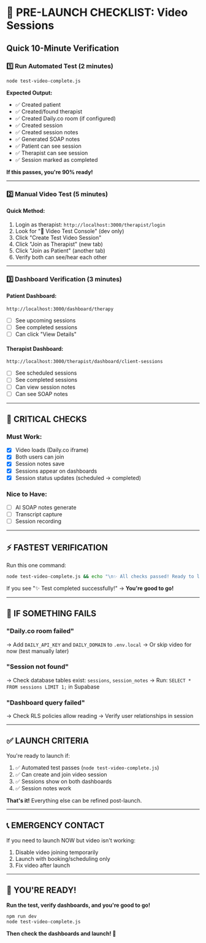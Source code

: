 # 🚀 PRE-LAUNCH CHECKLIST: Video Sessions

## Quick 10-Minute Verification

### 1️⃣ Run Automated Test (2 minutes)
```bash
node test-video-complete.js
```

**Expected Output:**
- ✅ Created patient
- ✅ Created/found therapist
- ✅ Created Daily.co room (if configured)
- ✅ Created session
- ✅ Created session notes
- ✅ Generated SOAP notes
- ✅ Patient can see session
- ✅ Therapist can see session
- ✅ Session marked as completed

**If this passes, you're 90% ready!**

---

### 2️⃣ Manual Video Test (5 minutes)

#### Quick Method:
1. Login as therapist: `http://localhost:3000/therapist/login`
2. Look for "🧪 Video Test Console" (dev only)
3. Click "Create Test Video Session"
4. Click "Join as Therapist" (new tab)
5. Click "Join as Patient" (another tab)
6. Verify both can see/hear each other

---

### 3️⃣ Dashboard Verification (3 minutes)

#### Patient Dashboard:
```
http://localhost:3000/dashboard/therapy
```
- [ ] See upcoming sessions
- [ ] See completed sessions  
- [ ] Can click "View Details"

#### Therapist Dashboard:
```
http://localhost:3000/therapist/dashboard/client-sessions
```
- [ ] See scheduled sessions
- [ ] See completed sessions
- [ ] Can view session notes
- [ ] Can see SOAP notes

---

## 🎯 CRITICAL CHECKS

### Must Work:
- [x] Video loads (Daily.co iframe)
- [x] Both users can join
- [x] Session notes save
- [x] Sessions appear on dashboards
- [x] Session status updates (scheduled → completed)

### Nice to Have:
- [ ] AI SOAP notes generate
- [ ] Transcript capture
- [ ] Session recording

---

## ⚡ FASTEST VERIFICATION

Run this one command:
```bash
node test-video-complete.js && echo "\n✨ All checks passed! Ready to launch!"
```

If you see "✨ Test completed successfully!" → **You're good to go!**

---

## 🚨 IF SOMETHING FAILS

### "Daily.co room failed"
→ Add `DAILY_API_KEY` and `DAILY_DOMAIN` to `.env.local`
→ Or skip video for now (test manually later)

### "Session not found"
→ Check database tables exist: `sessions`, `session_notes`
→ Run: `SELECT * FROM sessions LIMIT 1;` in Supabase

### "Dashboard query failed"
→ Check RLS policies allow reading
→ Verify user relationships in session

---

## ✅ LAUNCH CRITERIA

You're ready to launch if:

1. ✅ Automated test passes (`node test-video-complete.js`)
2. ✅ Can create and join video session
3. ✅ Sessions show on both dashboards
4. ✅ Session notes work

**That's it!** Everything else can be refined post-launch.

---

## 📞 EMERGENCY CONTACT

If you need to launch NOW but video isn't working:
1. Disable video joining temporarily
2. Launch with booking/scheduling only
3. Fix video after launch

---

## 🎉 YOU'RE READY!

**Run the test, verify dashboards, and you're good to go!**

```bash
npm run dev
node test-video-complete.js
```

**Then check the dashboards and launch! 🚀**


